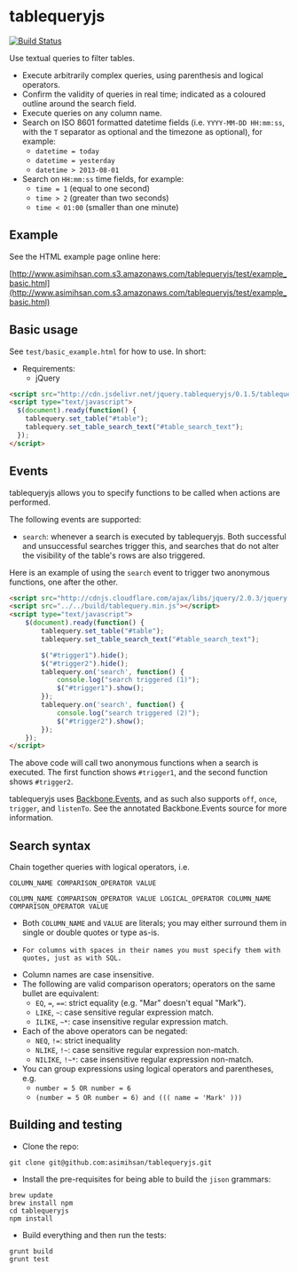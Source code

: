 # tablequeryjs

[![Build Status](https://travis-ci.org/asimihsan/tablequeryjs.png?branch=master)](https://travis-ci.org/asimihsan/tablequeryjs)

Use textual queries to filter tables.

-   Execute arbitrarily complex queries, using parenthesis and logical operators.
-   Confirm the validity of queries in real time; indicated as a coloured outline around the search field.
-   Execute queries on any column name.
-   Search on ISO 8601 formatted datetime fields (i.e. `YYYY-MM-DD HH:mm:ss`,
with the `T` separator as optional and the timezone as optional), for example:
    -   `datetime = today`
    -   `datetime = yesterday`
    -   `datetime > 2013-08-01`
-   Search on `HH:mm:ss` time fields, for example:
    -   `time = 1` (equal to one second)
    -   `time > 2` (greater than two seconds)
    -   `time < 01:00` (smaller than one minute)

## Example

See the HTML example page online here:

[http://www.asimihsan.com.s3.amazonaws.com/tablequeryjs/test/example_basic.html](http://www.asimihsan.com.s3.amazonaws.com/tablequeryjs/test/example_basic.html)

## Basic usage

See `test/basic_example.html` for how to use. In short:

-   Requirements:
    -   jQuery

```html
<script src="http://cdn.jsdelivr.net/jquery.tablequeryjs/0.1.5/tablequery.min.js"></script>
<script type="text/javascript">
  $(document).ready(function() {
    tablequery.set_table("#table");
    tablequery.set_table_search_text("#table_search_text");
  });
</script>
```

## Events

tablequeryjs allows you to specify functions to be called when actions are
performed.

The following events are supported:

- `search`: whenever a search is executed by tablequeryjs. Both successful
and unsuccessful searches trigger this, and searches that do not alter the
visibility of the table's rows are also triggered.

Here is an example of using the `search` event to trigger two anonymous
functions, one after the other.

```html
<script src="http://cdnjs.cloudflare.com/ajax/libs/jquery/2.0.3/jquery.min.js"></script>
<script src="../../build/tablequery.min.js"></script>
<script type="text/javascript">
    $(document).ready(function() {
        tablequery.set_table("#table");
        tablequery.set_table_search_text("#table_search_text");

        $("#trigger1").hide();
        $("#trigger2").hide();
        tablequery.on('search', function() {
            console.log("search triggered (1)");
            $("#trigger1").show();  
        });
        tablequery.on('search', function() {
            console.log("search triggered (2)");
            $("#trigger2").show();  
        });
    });
</script>
```

The above code will call two anonymous functions when a search is executed.
The first function shows `#trigger1`, and the second function shows
`#trigger2`.

tablequeryjs uses [Backbone.Events](http://documentcloud.github.io/backbone/docs/backbone.html#section-13),
and as such also supports `off`, `once`, `trigger`, and `listenTo`. See the
annotated Backbone.Events source for more information.

## Search syntax

Chain together queries with logical operators, i.e.

```
COLUMN_NAME COMPARISON_OPERATOR VALUE

COLUMN_NAME COMPARISON_OPERATOR VALUE LOGICAL_OPERATOR COLUMN_NAME COMPARISON_OPERATOR VALUE
```

-   Both `COLUMN_NAME` and `VALUE` are literals; you may either surround them in single or double quotes or type as-is.
  -     For columns with spaces in their names you must specify them with quotes, just as with SQL.
-   Column names are case insensitive.
-   The following are valid comparison operators; operators on the same bullet
are equivalent:
    -   `EQ`, `=`, `==`: strict equality (e.g. "Mar" doesn't equal "Mark").
    -   `LIKE`, `~`: case sensitive regular expression match.
    -   `ILIKE`, `~*`: case insensitive regular expression match.
- Each of the above operators can be negated:
    -   `NEQ`, `!=`: strict inequality
    -   `NLIKE`, `!~`: case sensitive regular expression non-match.
    -   `NILIKE`, `!~*`: case insensitive regular expression non-match.
-   You can group expressions using logical operators and parentheses, e.g.
    -   `number = 5 OR number = 6`
    -   `(number = 5 OR number = 6) and ((( name = 'Mark' )))`

## Building and testing

-   Clone the repo:

```
git clone git@github.com:asimihsan/tablequeryjs.git
```

-   Install the pre-requisites for being able to build the `jison` grammars:

```
brew update
brew install npm
cd tablequeryjs
npm install
```

-   Build everything and then run the tests:

```
grunt build
grunt test
```
